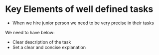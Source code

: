 # Key Elements of well defined tasks

* When we hire junior person we need to be very precise in their tasks

We need to have below:

* Clear description of the task
* Set a clear and concise explanation

